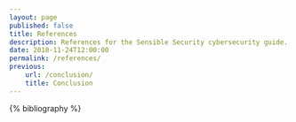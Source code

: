 ```yaml
---
layout: page
published: false
title: References
description: References for the Sensible Security cybersecurity guide.
date: 2018-11-24T12:00:00
permalink: /references/
previous:
    url: /conclusion/
    title: Conclusion
---
```


<div class="references">
{% bibliography %}
</div>